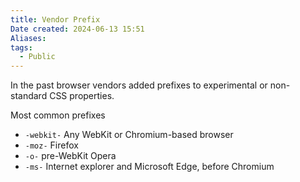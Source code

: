 ```yaml
---
title: Vendor Prefix
Date created: 2024-06-13 15:51
Aliases:
tags: 
  - Public
---
```


In the past browser vendors added prefixes to experimental or non-standard CSS properties.

Most common prefixes

- `-webkit-` Any WebKit or Chromium-based browser
- `-moz-` Firefox
- `-o-` pre-WebKit Opera
- `-ms-` Internet explorer and Microsoft Edge, before Chromium